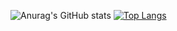 ![Anurag's GitHub stats](https://github-readme-stats.vercel.app/api?username=JoshuaLim007&show_icons=true&theme=radical)
[![Top Langs](https://github-readme-stats.vercel.app/api/top-langs/?username=JoshuaLim007&layout=compact)](https://github.com/anuraghazra/github-readme-stats&theme=radical)

<!--

-->
